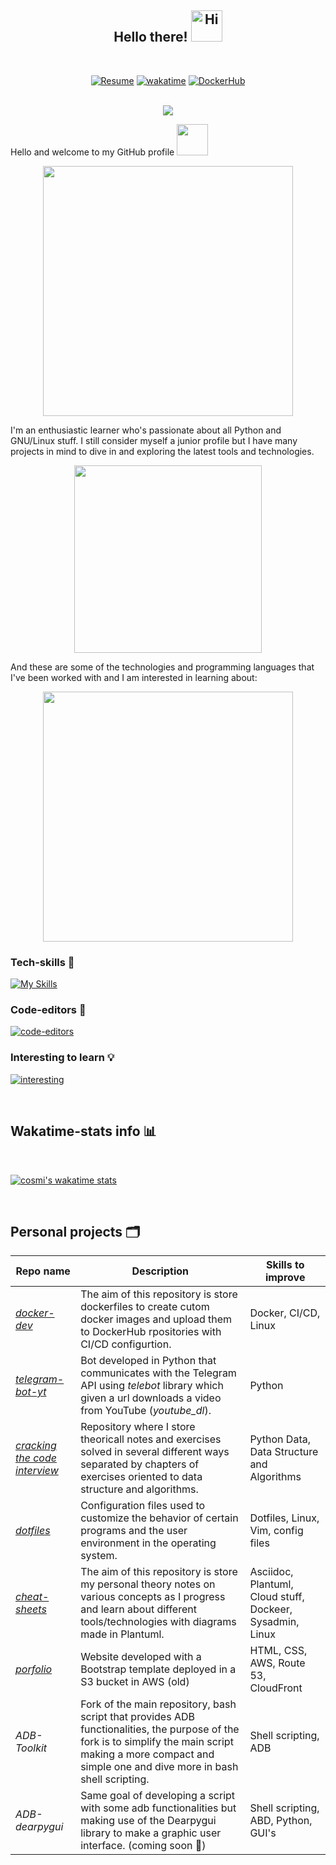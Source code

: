 <div align="center">
    <h2>Hello there! <img src='https://qpluspicture.oss-cn-beijing.aliyuncs.com/6LjjQA/Hi.gif' alt='Hi' width="50"/></h2>
</div>

<br>

<div align="center">

[![Resume](https://img.shields.io/badge/Website-Porfolio-orange)](http://cnicolau.com)
[![wakatime](https://wakatime.com/badge/user/5e7e21d4-152f-41d6-bf86-d6c288282185.svg)](https://wakatime.com/@5e7e21d4-152f-41d6-bf86-d6c288282185)
[![DockerHub](https://img.shields.io/badge/Docker-DockerHub-green)](https://hub.docker.com/u/cosmi310599)

</div>

<br>

<div align="center">
    <img src="https://github-readme-stats.vercel.app/api?username=cosmi310599&show_icons=true&theme=monokai">
</div>

Hello and welcome to my GitHub profile <img src="https://cultofthepartyparrot.com/parrots/hd/laptop_parrot.gif" width="50" height="50"/>

<div align="center">
    <img src="https://media.tenor.com/41I-iMyClCgAAAAd/programmer-programming.gif" width="400">
</div>

I'm an enthusiastic learner who's passionate about all Python and GNU/Linux stuff. I still consider myself a junior profile but I have many projects in mind to dive in and exploring the latest tools and technologies.

<div align="center">
    <img src="https://media.tenor.com/y1yKziqaf50AAAAd/nice.gif" width="300">
</div>

And these are some of the technologies and programming languages that I've been worked with and I am interested in learning about:

<div align="center">
    <img src="https://media.tenor.com/enLBClxEcWMAAAAC/spongebob-technology.gif" width="400">
</div>

### Tech-skills 🦾

[![My Skills](https://skillicons.dev/icons?i=ansible,aws,git,gitlab,bash,linux,py,docker,postgres,powershell,md,mysql,raspberrypi)](https://skillicons.dev)

### Code-editors 📝

[![code-editors](https://skillicons.dev/icons?i=vim,vscode,neovim)](https://skillicons.dev)

### Interesting to learn 💡

[![interesting](https://skillicons.dev/icons?i=golang,flask,gcp,kubernetes,tensorflow)](https://skillicons.dev)

<br>

## Wakatime-stats info 📊

<br>

[![cosmi's wakatime stats](https://github-readme-stats.vercel.app/api/wakatime?username=csm3100599&layout=compact&bg_color=2D3748&title_color=CCDBE4&icon_color=2F855A&text_color=ffffff&custom_title=Wakapi%20Week%20Stats&hide=other,text,restructuredtext)](https://github.com/anuraghazra/github-readme-stats)

<br>


## Personal projects 🗂️

| Repo name    | Description | Skills to improve | 
| ----------- | ----------- | ----------- |
| [*docker-dev*](https://github.com/cosmi310599/docker-dev)   | The aim of this repository is store dockerfiles to create cutom docker images and upload them to DockerHub rpositories with CI/CD configurtion.  |   Docker, CI/CD, Linux           |
| [*telegram-bot-yt*](https://github.com/cosmi310599/telegram-bot-yt)   | Bot developed in Python that communicates with the Telegram API using _telebot_ library which given a url downloads a video from YouTube (_youtube_dl_).       |      Python         |
| [*cracking the code interview*](https://github.com/cosmi310599/cracking-the-code-interview-py)  | Repository where I store theoricall notes and exercises solved in several different ways separated by chapters of exercises oriented to data structure and algorithms.  |  Python Data, Data Structure and Algorithms  |
| [*dotfiles*](https://github.com/cosmi310599/dotfiles)  | Configuration files used to customize the behavior of certain programs and the user environment in the operating system.  | Dotfiles, Linux, Vim, config files  |
| [*cheat-sheets*](https://github.com/cosmi310599/cheat-sheets) | The aim of this repository is store my personal theory notes on various concepts as I progress and learn about different tools/technologies with diagrams made in Plantuml.  |  Asciidoc, Plantuml, Cloud stuff, Dockeer, Sysadmin, Linux|
|  [*porfolio*](https://github.com/cosmi310599/portfolio) | Website developed with a Bootstrap template deployed in a S3 bucket in AWS (old) | HTML, CSS, AWS, Route 53, CloudFront |
| *ADB-Toolkit*  | Fork of the main repository, bash script that provides ADB functionalities, the purpose of the fork is to simplify the main script making a more compact and simple one and dive more in bash shell scripting.  | Shell scripting, ADB  |
| *ADB-dearpygui* |  Same goal of developing a script with some adb functionalities but making use of the Dearpygui library to make a graphic user interface. (coming soon 👀) | Shell scripting, ABD, Python, GUI's  |


